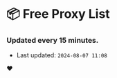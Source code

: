 # :package: Free Proxy List
### Updated every 15 minutes.

- Last updated: `2024-08-07 11:08`

:heart:
